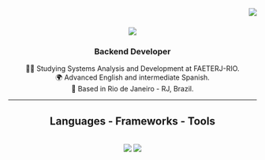 <img align="right" src="https://visitor-badge.laobi.icu/badge?page_id=jonathasbatista.jonathasbatista" />

<h1 align="center">
    <img src="https://readme-typing-svg.herokuapp.com/?font=Righteous&size=35&center=true&vCenter=true&width=500&height=70&duration=4000&lines=Hi+there+👋;I'm+Jonathas;" />
</h1>

<h3 align="center">Backend Developer</h3>

<div align="center">
 
👩‍💻 Studying Systems Analysis and Development at FAETERJ-RIO.</br>
🌍 Advanced English and intermediate Spanish.</br>
📍 Based in Rio de Janeiro - RJ, Brazil.</br>

 </div>

 <hr/>
 
<h2 align="center">Languages - Frameworks - Tools</h2>
<br/>
<div align="center">
        <img src="https://skillicons.dev/icons?i=java,spring,html,css,javascript,nodejs,express,py,flask,postgres,mongodb" />
        <img src="https://skillicons.dev/icons?i=git,github,aws,docker,kubernetes,rabbitmq,postman,grafana,jenkins" />
</div>

<br/><br/>
